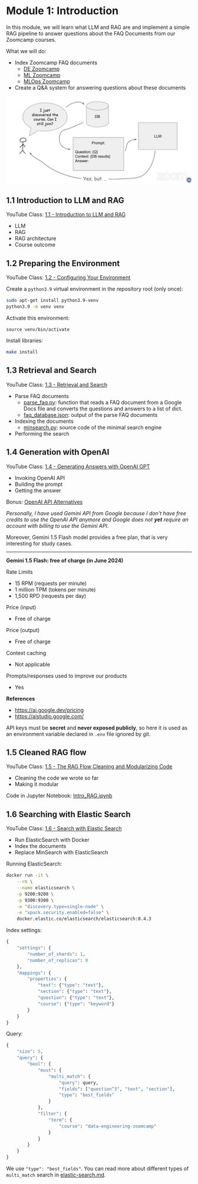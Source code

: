 # Module 1: Introduction
 
In this module, we will learn what LLM and RAG are and
implement a simple RAG pipeline to answer questions about 
the FAQ Documents from our Zoomcamp courses.

What we will do: 

* Index Zoomcamp FAQ documents
    * [DE Zoomcamp](https://docs.google.com/document/d/19bnYs80DwuUimHM65UV3sylsCn2j1vziPOwzBwQrebw/edit)
    * [ML Zoomcamp](https://docs.google.com/document/d/1LpPanc33QJJ6BSsyxVg-pWNMplal84TdZtq10naIhD8/edit)
    * [MLOps Zoomcamp](https://docs.google.com/document/d/12TlBfhIiKtyBv8RnsoJR6F72bkPDGEvPOItJIxaEzE0/edit)
* Create a Q&A system for answering questions about these documents 

![](/images/llm-rag.png)

## 1.1 Introduction to LLM and RAG

YouTube Class: [1.1 - Introduction to LLM and RAG
](https://www.youtube.com/watch?v=Q75JgLEXMsM&list=PL3MmuxUbc_hIB4fSqLy_0AfTjVLpgjV3R)

* LLM
* RAG
* RAG architecture
* Course outcome


## 1.2 Preparing the Environment

YouTube Class: [1.2 - Configuring Your Environment](https://www.youtube.com/watch?v=ozCpmkbJNJE&list=PL3MmuxUbc_hIB4fSqLy_0AfTjVLpgjV3R&index=2)

Create a `python3.9` virtual environment in the repository root (only once):

```bash
sudo apt-get install python3.9-venv
python3.9 -m venv venv
```

Activate this environment:

```
source venv/bin/activate
```

Install libraries:


```bash
make install
```

## 1.3 Retrieval and Search

YouTube Class: [1.3 - Retrieval and Search](https://www.youtube.com/watch?v=olvem333Bqo&list=PL3MmuxUbc_hIB4fSqLy_0AfTjVLpgjV3R)

- Parse FAQ documents
    - [parse_faq.py](/01-introduction/parse_faq.py): function that reads a FAQ document from a Google Docs file and converts the questions and answers to a list of dict. 
    - [faq_database.json](/01-introduction/faq_database.json): output of the parse FAQ documents
- Indexing the documents
    - [minsearch.py](/01-introduction/minsearch.py): source code of the minimal search engine
- Performing the search


## 1.4 Generation with OpenAI

YouTube Class: [ 1.4 - Generating Answers with OpenAI GPT](https://www.youtube.com/watch?v=qz316T3U49Q&list=PL3MmuxUbc_hIB4fSqLy_0AfTjVLpgjV3R&index=4)

* Invoking OpenAI API
* Building the prompt
* Getting the answer

Bonus: [OpenAI API Alternatives
](https://github.com/DataTalksClub/llm-zoomcamp/blob/main/01-intro/open-ai-alternatives.md)

_Personally, I have used Gemini API from Google because I don't have free credits to use the OpenAI API anymore and Google does not **yet** require an account with billing to use the Gemini API_. 

Moreover, Gemini 1.5 Flash model provides a free plan, that is very interesting for study cases.

***

**Gemini 1.5 Flash: free of charge (in June 2024)**

Rate Limits
- 15 RPM (requests per minute)
- 1 million TPM (tokens per minute)
- 1,500 RPD (requests per day)

Price (input)
- Free of charge

Price (output)
- Free of charge

Context caching
- Not applicable

Prompts/responses used to improve our products
- Yes

**References**
- https://ai.google.dev/pricing 
- https://aistudio.google.com/

API keys must be **secret** and **never exposed publicly**, so here it is used as an environment variable declared in `.env` file ignored by git.

## 1.5 Cleaned RAG flow

YouTube Class: [ 1.5 - The RAG Flow Cleaning and Modularizing Code](https://www.youtube.com/watch?v=vkTiVwwch6A&list=PL3MmuxUbc_hIB4fSqLy_0AfTjVLpgjV3R&index=6)

* Cleaning the code we wrote so far
* Making it modular

Code in Jupyter Notebook: [Intro_RAG.ipynb](/01-introduction/Intro_RAG.ipynb)

## 1.6 Searching with Elastic Search

YouTube Class: [1.6 - Search with Elastic Search](https://www.youtube.com/watch?v=1lgbR5wMvsI&list=PL3MmuxUbc_hIB4fSqLy_0AfTjVLpgjV3R)

* Run ElasticSearch with Docker
* Index the documents
* Replace MinSearch with ElasticSearch

Running ElasticSearch:

```bash
docker run -it \
    --rm \
    --name elasticsearch \
    -p 9200:9200 \
    -p 9300:9300 \
    -e "discovery.type=single-node" \
    -e "xpack.security.enabled=false" \
    docker.elastic.co/elasticsearch/elasticsearch:8.4.3
```

Index settings:

```python
{
    "settings": {
        "number_of_shards": 1,
        "number_of_replicas": 0
    },
    "mappings": {
        "properties": {
            "text": {"type": "text"},
            "section": {"type": "text"},
            "question": {"type": "text"},
            "course": {"type": "keyword"} 
        }
    }
}
```

Query:

```python
{
    "size": 5,
    "query": {
        "bool": {
            "must": {
                "multi_match": {
                    "query": query,
                    "fields": ["question^3", "text", "section"],
                    "type": "best_fields"
                }
            },
            "filter": {
                "term": {
                    "course": "data-engineering-zoomcamp"
                }
            }
        }
    }
}
```

We use `"type": "best_fields"`. You can read more about 
different types of `multi_match` search in [elastic-search.md](elastic-search.md).